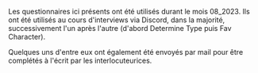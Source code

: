 Les questionnaires ici présents ont été utilisés durant le mois 08_2023. Ils ont été utilisés au cours d'interviews via Discord, dans la majorité, successivement l'un après l'autre (d'abord Determine Type puis Fav Character).

Quelques uns d'entre eux ont également été envoyés par mail pour être complétés à l'écrit par les interlocuteurices.